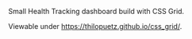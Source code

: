 Small Health Tracking dashboard build with CSS Grid. 

Viewable under https://thilopuetz.github.io/css_grid/.
